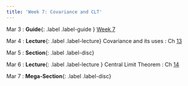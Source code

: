 ```yaml
---
title: 'Week 7: Covariance and CLT'
---
```


Mar 3
: **Guide**{: .label .label-guide } [Week 7](/assets/guides/spring25/week07.pdf)

Mar 4
: **Lecture**{: .label .label-lecture} Covariance and its uses
    : Ch [13](http://prob140.org/textbook/content/Chapter_13/00_Variance_Via_Covariance.html)

Mar 5
: **Section**{: .label .label-disc}

Mar 6
: **Lecture**{: .label .label-lecture } Central Limit Theorem
    : Ch [14](http://prob140.org/textbook/content/Chapter_14/00_The_Central_Limit_Theorem.html)

Mar 7
: **Mega-Section**{: .label .label-disc}

